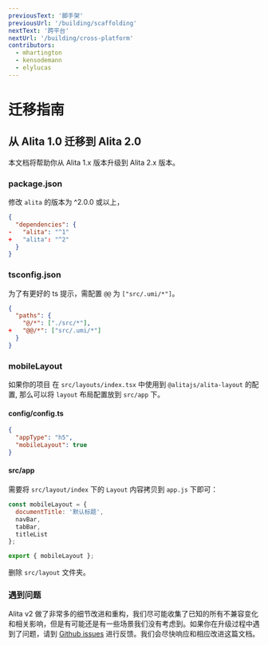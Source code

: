 ```yaml
---
previousText: '脚手架'
previousUrl: '/building/scaffolding'
nextText: '跨平台'
nextUrl: '/building/cross-platform'
contributors:
  - mhartington
  - kensodemann
  - elylucas
---
```


# 迁移指南

## 从 Alita 1.0 迁移到 Alita 2.0

本文档将帮助你从 Alita 1.x 版本升级到 Alita 2.x 版本。

### package.json

修改 `alita` 的版本为 ^2.0.0 或以上，

```json
{
  "dependencies": {
-   "alita": "^1"
+   "alita": "^2"
  }
}
```

### tsconfig.json

为了有更好的 ts 提示，需配置 `@@` 为 `["src/.umi/*"]`。

```json
{
  "paths": {
    "@/*": ["./src/*"],
+   "@@/*": ["src/.umi/*"]
  }
}
```

### mobileLayout

如果你的项目 在 `src/layouts/index.tsx` 中使用到 `@alitajs/alita-layout` 的配置, 那么可以将 `layout` 布局配置放到 `src/app` 下。

#### config/config.ts

```json
{
  "appType": "h5",
  "mobileLayout": true
}
```

#### src/app

需要将 `src/layout/index` 下的 `Layout` 内容拷贝到 `app.js` 下即可：

```js
const mobileLayout = {
  documentTitle: '默认标题',
  navBar,
  tabBar,
  titleList
};

export { mobileLayout };
```

删除 `src/layout` 文件夹。

### 遇到问题

Alita v2 做了非常多的细节改进和重构，我们尽可能收集了已知的所有不兼容变化和相关影响，但是有可能还是有一些场景我们没有考虑到。如果你在升级过程中遇到了问题，请到 [Github issues](https://github.com/alitajs/alita/issues) 进行反馈。我们会尽快响应和相应改进这篇文档。
